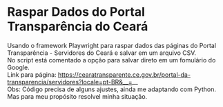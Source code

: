 # Raspar Dados do Portal Transparência do Ceará
Usando o framework Playwright para raspar dados das páginas do Portal Transparência - Servidores do Ceará e salvar em um arquivo CSV.  
No script está comentado a opção para salvar direto em um fomulário do Google.  
Link para página: https://cearatransparente.ce.gov.br/portal-da-transparencia/servidores?locale=pt-BR&__=__  
Obs: Código precisa de alguns ajustes, ainda me adaptando com Python. Mas para meu propósito resolvel minha situação.
